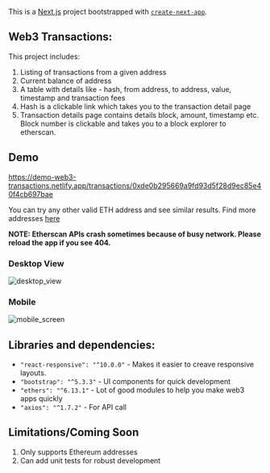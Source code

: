This is a [Next.js](https://nextjs.org/) project bootstrapped with [`create-next-app`](https://github.com/vercel/next.js/tree/canary/packages/create-next-app).

## Web3 Transactions:

This project includes:
1. Listing of transactions from a given address
2. Current balance of address
3. A table with details like - hash, from address, to address, value, timestamp and transaction fees
4. Hash is a clickable link which takes you to the transaction detail page
5. Transaction details page contains details block, amount, timestamp etc. Block number is clickable and takes you to a block explorer to etherscan.

## Demo
https://demo-web3-transactions.netlify.app/transactions/0xde0b295669a9fd93d5f28d9ec85e40f4cb697bae 

You can try any other valid ETH address and see similar results. Find more addresses [here](https://etherscan.io/)

**NOTE: Etherscan APIs crash sometimes because of busy network. Please reload the app if you see 404.**

### Desktop View
![desktop_view](https://github.com/user-attachments/assets/5391e073-f72e-4b76-892c-ab8b662f0176)

### Mobile
![mobile_screen](https://github.com/user-attachments/assets/2273f8bd-fbd3-4d7e-9292-cef646a1244a)


## Libraries and dependencies:
- `"react-responsive": "^10.0.0"` - Makes it easier to creave responsive layouts.
- `"bootstrap": "^5.3.3"` - UI components for quick development
- `"ethers": "^6.13.1"` - Lot of good modules to help you make web3 apps quickly
- `"axios": "^1.7.2"` - For API call


## Limitations/Coming Soon

1. Only supports Ethereum addresses
2. Can add unit tests for robust development

